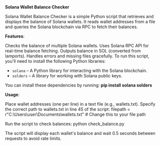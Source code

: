 **Solana Wallet Balance Checker**

Solana Wallet Balance Checker is a simple Python script that retrieves and displays the balance of Solana wallets. 
It reads wallet addresses from a file and queries the Solana blockchain via RPC to fetch their balances.

**Features**:

Checks the balance of multiple Solana wallets.
Uses Solana RPC API for real-time balance fetching.
Outputs balance in SOL (converted from lamports).
Handles errors and missing files gracefully.
To run this script, you'll need to install the following Python libraries:
- `solana` – A Python library for interacting with the Solana blockchain.
- `solders` – A library for working with Solana public keys.

You can install these dependencies by running: **pip install solana solders**

**Usage**:

Place wallet addresses (one per line) in a text file (e.g., wallets.txt).
Specify the correct path to wallets.txt in line 45 of the script:
filepath = r"C:\Users\user\Documents\wallets.txt"  # Change this to your file path

Run the script to check balances: python check_balance.py

The script will display each wallet's balance and wait 0.5 seconds between requests to avoid rate limits.
